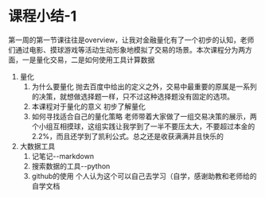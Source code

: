 # 课程小结-1

第一周的第一节课往往是overview，让我对金融量化有了一个初步的认知，老师们通过电影、摸球游戏等活动生动形象地模拟了交易的场景。本次课程分为两方面，一是量化交易，二是如何使用工具计算数据

1. 量化
	1. 为什么要量化
		抛去百度中给出的定义之外，交易中最重要的原属是一系列的决策，就想做选择题一样，只不过这种选择题没有固定的选项。
	2. 本课程对于量化的意义
		初步了解量化
	3. 如何寻找适合自己的量化策略
		老师带着大家做了一组交易决策的展示，两个小组互相摸球，这组实践让我学到了一半不要压太大，不要超过本金的2.2%，而且还学到了凯利公式。总之还是收获满满并且快乐的
2. 大数据工具
	1. 记笔记--markdown
	2. 搜索数据的工具--python
	3. github的使用
个人认为这个可以自己去学习（自学，感谢助教和老师给的自学文档

